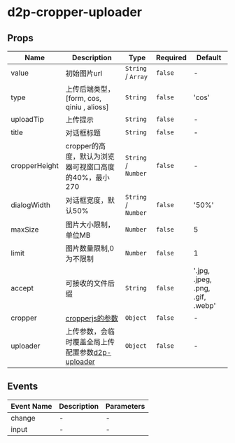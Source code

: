 # d2p-cropper-uploader

## Props

<!-- @vuese:d2p-cropper-uploader:props:start -->
|Name|Description|Type|Required|Default|
|---|---|---|---|---|
|value|初始图片url|`String` / `Array`|`false`|-|
|type|上传后端类型，[form, cos, qiniu , alioss]|`String`|`false`|'cos'|
|uploadTip|上传提示|`String`|`false`|-|
|title|对话框标题|`String`|`false`|-|
|cropperHeight|cropper的高度，默认为浏览器可视窗口高度的40%，最小270|`String` / `Number`|`false`|-|
|dialogWidth|对话框宽度，默认50%|`String` / `Number`|`false`|'50%'|
|maxSize|图片大小限制，单位MB|`Number`|`false`|5|
|limit|图片数量限制,0为不限制|`Number`|`false`|1|
|accept|可接收的文件后缀|`String`|`false`|'.jpg, .jpeg, .png, .gif, .webp'|
|cropper|[cropperjs的参数](https://github.com/fengyuanchen/cropperjs)|`Object`|`false`|-|
|uploader|上传参数，会临时覆盖全局上传配置参数[d2p-uploader](/guide/extends/uploader.html)|`Object`|`false`|-|

<!-- @vuese:d2p-cropper-uploader:props:end -->


## Events

<!-- @vuese:d2p-cropper-uploader:events:start -->
|Event Name|Description|Parameters|
|---|---|---|
|change|-|-|
|input|-|-|

<!-- @vuese:d2p-cropper-uploader:events:end -->


